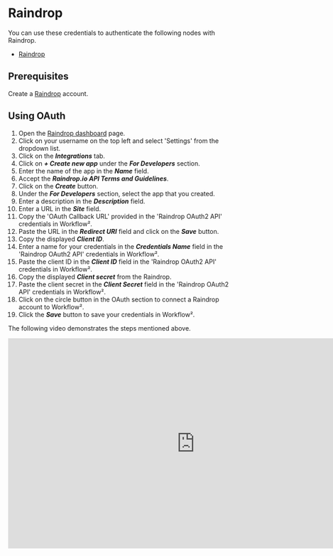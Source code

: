 # Raindrop

You can use these credentials to authenticate the following nodes with Raindrop.
- [Raindrop](/workflow/integrations/nodes/n8n-nodes-base.raindrop/)

## Prerequisites

Create a [Raindrop](https://raindrop.io/) account.

## Using OAuth

<!-- !!! tip ⛅️ Note fordoc2app.cloudintegration.eu users
    You'll only need to enter the Credentials Name and click on the circle button in the OAuth section to connect your Raindrop account to Workflow².
 -->

1. Open the [Raindrop dashboard](https://app.raindrop.io/my/0) page.
2. Click on your username on the top left and select 'Settings' from the dropdown list.
3. Click on the ***Integrations*** tab.
4. Click on ***+ Create new app*** under the ***For Developers*** section.
5. Enter the name of the app in the ***Name*** field.
6. Accept the ***Raindrop.io API Terms and Guidelines***.
7. Click on the ***Create*** button.
8. Under the ***For Developers*** section, select the app that you created.
9. Enter a description in the ***Description*** field.
10. Enter a URL in the ***Site*** field.
11. Copy the 'OAuth Callback URL' provided in the 'Raindrop OAuth2 API' credentials in Workflow².
12. Paste the URL in the ***Redirect URI*** field and click on the ***Save*** button.
13. Copy the displayed ***Client ID***.
14. Enter a name for your credentials in the ***Credentials Name*** field in the 'Raindrop OAuth2 API' credentials in Workflow².
15. Paste the client ID in the ***Client ID*** field in the 'Raindrop OAuth2 API' credentials in Workflow².
16. Copy the displayed ***Client secret*** from the Raindrop.
17. Paste the client secret in the ***Client Secret*** field in the 'Raindrop OAuth2 API' credentials in Workflow².
18. Click on the circle button in the OAuth section to connect a Raindrop account to Workflow².
19. Click the ***Save*** button to save your credentials in Workflow².

The following video demonstrates the steps mentioned above.

<div class="video-container">
<iframe width="840" height="472.5" src="https://www.youtube.com/embed/O-8Idq2WCu0" frameborder="0" allow="accelerometer; autoplay; clipboard-write; encrypted-media; gyroscope; picture-in-picture" allowfullscreen></iframe>
</div>
